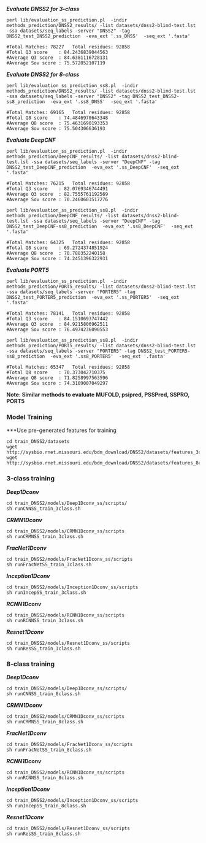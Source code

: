 
***Evaluate DNSS2 for 3-class***
```
perl lib/evaluation_ss_prediction.pl  -indir methods_prediction/DNSS2_results/ -list datasets/dnss2-blind-test.lst -ssa datasets/seq_labels -server "DNSS2" -tag DNSS2_test_DNSS2_prediction  -eva_ext '.ss_DNSS'  -seq_ext '.fasta'

#Total Matches: 78227   Total residues: 92858
#Total Q3 score    : 84.2436839044563
#Average Q3 score  : 84.6381116728131
#Average Sov score : 75.572052107119
```



***Evaluate DNSS2 for 8-class***
```
perl lib/evaluation_ss_prediction_ss8.pl  -indir methods_prediction/DNSS2_results/ -list datasets/dnss2-blind-test.lst -ssa datasets/seq_labels -server "DNSS2" -tag DNSS2_test_DNSS2-ss8_prediction  -eva_ext '.ss8_DNSS'  -seq_ext '.fasta'

#Total Matches: 69165   Total residues: 92858
#Total Q8 score    : 74.4846970643348
#Average Q8 score  : 75.4631690193353
#Average Sov score : 75.504306636193
```

***Evaluate DeepCNF***
```
perl lib/evaluation_ss_prediction.pl  -indir methods_prediction/DeepCNF_results/ -list datasets/dnss2-blind-test.lst -ssa datasets/seq_labels -server "DeepCNF" -tag DNSS2_test_DeepCNF_prediction  -eva_ext '.ss_DeepCNF'  -seq_ext '.fasta'

#Total Matches: 76215   Total residues: 92858
#Total Q3 score    : 82.0769346744491
#Average Q3 score  : 82.7555761192569
#Average Sov score : 70.2460603517276
```

```
perl lib/evaluation_ss_prediction_ss8.pl  -indir methods_prediction/DeepCNF_results/ -list datasets/dnss2-blind-test.lst -ssa datasets/seq_labels -server "DeepCNF" -tag DNSS2_test_DeepCNF-ss8_prediction  -eva_ext '.ss8_DeepCNF'  -seq_ext '.fasta'

#Total Matches: 64325   Total residues: 92858
#Total Q8 score    : 69.2724374851924
#Average Q8 score  : 70.788352240158
#Average Sov score : 74.2451396322931
```

***Evaluate PORT5***

```
perl lib/evaluation_ss_prediction.pl  -indir methods_prediction/PORT5_results/ -list datasets/dnss2-blind-test.lst -ssa datasets/seq_labels -server "PORTER5" -tag DNSS2_test_PORTER5_prediction  -eva_ext '.ss_PORTER5'  -seq_ext '.fasta'

#Total Matches: 78141   Total residues: 92858
#Total Q3 score    : 84.1510693747442
#Average Q3 score  : 84.9215806962511
#Average Sov score : 76.4974236090553
```

```
perl lib/evaluation_ss_prediction_ss8.pl  -indir methods_prediction/PORT5_results/ -list datasets/dnss2-blind-test.lst -ssa datasets/seq_labels -server "PORTER5" -tag DNSS2_test_PORTER5-ss8_prediction  -eva_ext '.ss8_PORTER5'  -seq_ext '.fasta'

#Total Matches: 65347   Total residues: 92858
#Total Q8 score    : 70.373042710375
#Average Q8 score  : 71.8258997563596
#Average Sov score : 74.3109007049297
```


**Note: Similar methods to evaluate MUFOLD, psipred, PSSPred, SSPRO, PORT5**


### Model Training 

***Use pre-generated features for training
```
cd train_DNSS2/datasets
wget http://sysbio.rnet.missouri.edu/bdm_download/DNSS2/datasets/features_3class.tar.gz
wget http://sysbio.rnet.missouri.edu/bdm_download/DNSS2/datasets/features_8class.tar.gz
```
### 3-class training

***Deep1Dconv***
```
cd train_DNSS2/models/Deep1Dconv_ss/scripts/
sh runCNNSS_train_3class.sh
```

***CRMN1Dconv***
```
cd train_DNSS2/models/CRMN1Dconv_ss/scripts
sh runCRMNSS_train_3class.sh
```
***FracNet1Dconv***
```
cd train_DNSS2/models/FracNet1Dconv_ss/scripts
sh runFracNetSS_train_3class.sh
```

***Inception1Dconv***
```
cd train_DNSS2/models/Inception1Dconv_ss/scripts
sh runIncepSS_train_3class.sh
```

***RCNN1Dconv***
```
cd train_DNSS2/models/RCNN1Dconv_ss/scripts
sh runRCNNSS_train_3class.sh
```

***Resnet1Dconv***
```
cd train_DNSS2/models/Resnet1Dconv_ss/scripts
sh runResSS_train_3class.sh
```
### 8-class training

***Deep1Dconv***
```
cd train_DNSS2/models/Deep1Dconv_ss/scripts/
sh runCNNSS_train_8class.sh
```
***CRMN1Dconv***
```
cd train_DNSS2/models/CRMN1Dconv_ss/scripts
sh runCRMNSS_train_8class.sh
```
***FracNet1Dconv***
```
cd train_DNSS2/models/FracNet1Dconv_ss/scripts
sh runFracNetSS_train_8class.sh
```
***RCNN1Dconv***
```
cd train_DNSS2/models/RCNN1Dconv_ss/scripts
sh runRCNNSS_train_8class.sh
```

***Inception1Dconv***
```
cd train_DNSS2/models/Inception1Dconv_ss/scripts
sh runIncepSS_train_8class.sh
```
***Resnet1Dconv***
```
cd train_DNSS2/models/Resnet1Dconv_ss/scripts
sh runResSS_train_8class.sh
```
